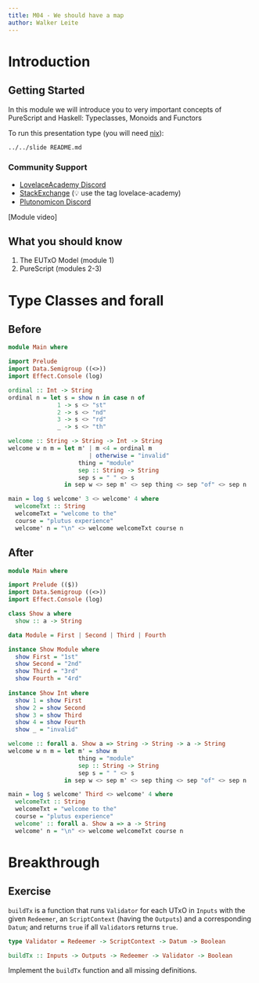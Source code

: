 ```yaml
---
title: M04 - We should have a map
author: Walker Leite
---
```

# Introduction

## Getting Started

In this module we will introduce you to very important concepts of PureScript and Haskell: Typeclasses, Monoids and Functors

To run this presentation type (you will need [nix](https://nixos.org)):

```sh
../../slide README.md
```

### Community Support

- [LovelaceAcademy Discord](https://discord.gg/fWP9eGdfZ8)
- [StackExchange](https://cardano.stackexchange.com/) (:bulb: use the tag lovelace-academy)
- [Plutonomicon Discord](https://discord.gg/gGFdGaUE)

[Module video]

## What you should know

1. The EUTxO Model (module 1)
2. PureScript (modules 2-3)

# Type Classes and forall

## Before

```purescript
module Main where

import Prelude
import Data.Semigroup ((<>))
import Effect.Console (log)

ordinal :: Int -> String
ordinal n = let s = show n in case n of
              1 -> s <> "st"
              2 -> s <> "nd"
              3 -> s <> "rd"
              _ -> s <> "th"

welcome :: String -> String -> Int -> String
welcome w n m = let m' | m <4 = ordinal m
                       | otherwise = "invalid"
                    thing = "module"
                    sep :: String -> String
                    sep s = " " <> s
                in sep w <> sep m' <> sep thing <> sep "of" <> sep n

main = log $ welcome' 3 <> welcome' 4 where
  welcomeTxt :: String
  welcomeTxt = "welcome to the"
  course = "plutus experience"
  welcome' n = "\n" <> welcome welcomeTxt course n
```

## After

```purescript
module Main where

import Prelude (($))
import Data.Semigroup ((<>))
import Effect.Console (log)

class Show a where
  show :: a -> String

data Module = First | Second | Third | Fourth

instance Show Module where
  show First = "1st"
  show Second = "2nd"
  show Third = "3rd"
  show Fourth = "4rd"
  
instance Show Int where
  show 1 = show First
  show 2 = show Second
  show 3 = show Third
  show 4 = show Fourth
  show _ = "invalid"

welcome :: forall a. Show a => String -> String -> a -> String
welcome w n m = let m' = show m
                    thing = "module"
                    sep :: String -> String
                    sep s = " " <> s
                in sep w <> sep m' <> sep thing <> sep "of" <> sep n

main = log $ welcome' Third <> welcome' 4 where
  welcomeTxt :: String
  welcomeTxt = "welcome to the"
  course = "plutus experience"
  welcome' :: forall a. Show a => a -> String
  welcome' n = "\n" <> welcome welcomeTxt course n
```

# Breakthrough

## Exercise 

`buildTx` is a function that runs `Validator` for each UTxO in `Inputs` with the given `Redeemer`, an `ScriptContext` (having the `Outputs`) and a corresponding `Datum`; and returns `true` if all `Validator`s returns `true`.

```purescript
type Validator = Redeemer -> ScriptContext -> Datum -> Boolean

buildTx :: Inputs -> Outputs -> Redeemer -> Validator -> Boolean
```

Implement the `buildTx` function and all missing definitions.
